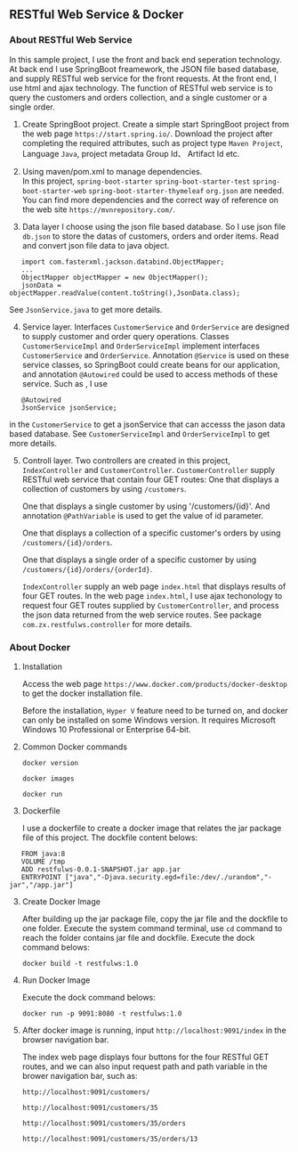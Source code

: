 
## RESTful Web Service & Docker


### About RESTful Web Service


In this sample project, I use the front and back end seperation technology. At back end I use SpringBoot freamework, the JSON file based database, and supply RESTful web service for the front requests. At the front end, I use html and ajax technology. The function of RESTful web service is to query the customers and orders collection, and a single customer or a single order.

1. Create SpringBoot project.
   Create a simple start SpringBoot project from the web page `https://start.spring.io/`.
   Download the project after completing the required attributes, such as project type `Maven Project`, Language `Java`, project metadata Group Id、 Artifact Id etc.
   
2. Using maven/pom.xml to manage dependencies.   
   In this project, `spring-boot-starter` `spring-boot-starter-test` `spring-boot-starter-web` `spring-boot-starter-thymeleaf` `org.json` are needed.
   You can find more dependencies and the correct way of reference on the web site `https://mvnrepository.com/`.
   
3. Data layer
   I choose using the json file based database. So I use json file `db.json` to store the datas of customers, orders and order items.
   Read and convert json file data to java object. 
```
   import com.fasterxml.jackson.databind.ObjectMapper;
   ...
   ObjectMapper objectMapper = new ObjectMapper();
   jsonData = objectMapper.readValue(content.toString(),JsonData.class);
```
   
   See `JsonService.java` to get more details.
   
4. Service layer.
   Interfaces `CustomerService` and `OrderService` are designed to supply customer and order query operations.
   Classes `CustomerServiceImpl` and `OrderServiceImpl` implement interfaces `CustomerService` and `OrderService`. Annotation `@Service`    is used on these service classes, so SpringBoot could create beans for our application, and annotation `@Autowired` could be used to    access methods of these service. Such as , I use 
```
   @Autowired
   JsonService jsonService;
```
   
   in the `CustomerService` to get a jsonService that can accesss the jason data based database.
   See `CustomerServiceImpl` and `OrderServiceImpl` to get more details.
   
5. Controll layer.
   Two controllers are created in this project, `IndexController`  and `CustomerController`. 
   `CustomerController` supply RESTful web service that contain four GET routes:
   One that displays a collection of customers by using `/customers`.
   
   One that displays a single customer by using '/customers/{id}'. And annotation `@PathVariable` is used to get the value of id        parameter.
   
   One that displays a collection of a specific customer's orders by using `/customers/{id}/orders`.
   
   One that displays a single order of a specific customer by using `/customers/{id}/orders/{orderId}`.
   
   `IndexController` supply an web page `index.html` that displays results of four GET routes. In the web page `index.html`, I use ajax  techonology to request four GET routes supplied by `CustomerController`, and process the json data returned from the web service routes.
   See package `com.zx.restfulws.controller` for more details.
   
### About Docker

1. Installation

   Access the web page `https://www.docker.com/products/docker-desktop` to get the docker installation file.
   
   Before the installation, `Hyper V` feature need to be turned on, and docker can only be installed on some Windows version. It requires Microsoft Windows 10 Professional or Enterprise 64-bit.
   
2. Common Docker commands

   `docker version`
   
   `docker images`
   
   `docker run`
   
3. Dockerfile

   I use a dockerfile to create a docker image that relates the jar package file of this project.
   The dockfile content belows:
   
```
   FROM java:8
   VOLUME /tmp
   ADD restfulws-0.0.1-SNAPSHOT.jar app.jar
   ENTRYPOINT ["java","-Djava.security.egd=file:/dev/./urandom","-jar","/app.jar"]
```

3. Create Docker Image 

   After building up the jar package file, copy the jar file and the dockfile to one folder.
   Execute the system command terminal, use `cd` command to reach the folder contains jar file and dockfile.
   Execute the dock command belows:
   
   `docker build -t restfulws:1.0`
   
4. Run Docker Image

   Execute the dock command belows:
   
   `docker run -p 9091:8080 -t restfulws:1.0`

5. After docker image is running, input `http://localhost:9091/index` in the browser navigation bar.

   The index web page displays four buttons for the four RESTful GET routes, and we can also input request path and path variable in the brower navigation bar, such as:
   
   `http://localhost:9091/customers/`
   
   `http://localhost:9091/customers/35`
   
   `http://localhost:9091/customers/35/orders`
   
   `http://localhost:9091/customers/35/orders/13`


